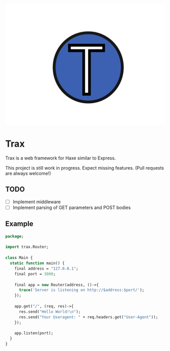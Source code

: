 <img src="md/trax.svg">

# Trax
Trax is a web framework for Haxe similar to Express.

This project is still work in progress. Expect missing features. (Pull requests are always welcome!)

## TODO
- [ ] Implement middleware
- [ ] Implement parsing of GET parameters and POST bodies

## Example
```haxe
package;

import trax.Router;

class Main {
  static function main() {
    final address = "127.0.0.1";
    final port = 3000;

    final app = new Router(address, ()->{
      trace('Server is listening on http://$address:$port/');
    });

    app.get("/", (req, res)->{
      res.send("Hello World!\n");
      res.send("Your Useragent: " + req.headers.get("User-Agent"));
    });
    
    app.listen(port);
  }
}
```